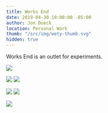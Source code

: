 ```yaml
---
title: Works End
date: 2019-04-30 19:00:00 -05:00
author: Jon Dueck
location: Personal Work
thumb: "/src/img/wety-thumb.svg"
hidden: true
---
```


Works End is an outlet for experiments.

![](/src/img/wety-full.svg)

![](/src/img/wety-thumb.svg#half)
![](/src/img/wety-strike.svg#half)

![](/src/img/wety_shirt-wavy.png#half)
![](/src/img/wety_shirt-strikethrough-lg.png#half)

![](/src/img/wety_hoodie-tytm-lg.png)
